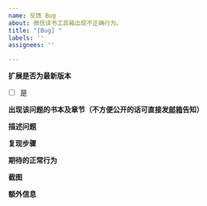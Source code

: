 ```yaml
---
name: 反馈 Bug
about: 微信读书工具箱出现不正确行为。
title: "[Bug] "
labels: ''
assignees: ''

---
```


**扩展是否为最新版本**
<!--不是的话先更新试试-->
- [ ] 是

**出现该问题的书本及章节（不方便公开的话可直接发[邮箱](mailto:bruce-lee-mail@qq.com)告知）**
<!--不能够定位问题，就无所谓解决问题。-->

**描述问题**
<!--清楚而简洁地描述出现了什么问题。-->

**复现步骤**
<!--
如何重复触发这个不正确的行为，如：
1. 打开某某某......
2. 点击某某某......
3. 滚动到某某某......
4. 问题出现
请提供具体页面和具体操作，而不是「任意页面」，即便问题确实在多处出现。
-->

**期待的正常行为**
<!-- 清晰简明地描述你希望发生的事情。 -->

**截图**
<!-- 可选，添加截图可帮助解释你的问题。-->

**额外信息**
<!-- 可选，更多有助于理解问题的描述和资料 -->
